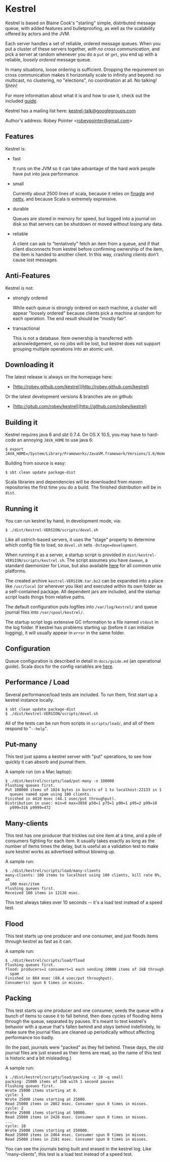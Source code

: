 
Kestrel
=======

Kestrel is based on Blaine Cook's "starling" simple, distributed message
queue, with added features and bulletproofing, as well as the scalability
offered by actors and the JVM.

Each server handles a set of reliable, ordered message queues. When you put a
cluster of these servers together, *with no cross communication*, and pick a
server at random whenever you do a `put` or `get`, you end up with a reliable,
*loosely ordered* message queue.

In many situations, loose ordering is sufficient. Dropping the requirement on
cross communication makes it horizontally scale to infinity and beyond: no
multicast, no clustering, no "elections", no coordination at all. No talking!
Shhh!

For more information about what it is and how to use it, check out
the included [guide](https://github.com/robey/kestrel/blob/master/docs/guide.md).

Kestrel has a mailing list here:
[kestrel-talk@googlegroups.com](http://groups.google.com/group/kestrel-talk)

Author's address: Robey Pointer \<robeypointer@gmail.com>


Features
--------

Kestrel is:

- fast

    It runs on the JVM so it can take advantage of the hard work people have
    put into java performance.

- small

    Currently about 2500 lines of scala, because it relies on
    [finagle](https://github.com/twitter.finagle) and
    [netty](http://www.jboss.org/netty), and because Scala is extremely
    expressive.

- durable

    Queues are stored in memory for speed, but logged into a journal on disk
    so that servers can be shutdown or moved without losing any data.

- reliable

    A client can ask to "tentatively" fetch an item from a queue, and if that
    client disconnects from kestrel before confirming ownership of the item,
    the item is handed to another client. In this way, crashing clients don't
    cause lost messages.


Anti-Features
-------------

Kestrel is not:

- strongly ordered

    While each queue is strongly ordered on each machine, a cluster will
    appear "loosely ordered" because clients pick a machine at random for
    each operation. The end result should be "mostly fair".

- transactional

    This is not a database. Item ownership is transferred with acknowledgement,
    so no jobs will be lost, but kestrel does not support grouping multiple
    operations into an atomic unit.


Downloading it
--------------

The latest release is always on the homepage here:

- [http://robey.github.com/kestrel](http://robey.github.com/kestrel)

Or the latest development versions & branches are on github:

- [http://gitub.com/robey/kestrel](http://github.com/robey/kestrel)


Building it
-----------

Kestrel requires java 6 and sbt 0.7.4. On OS X 10.5, you may have to hard-code
an annoying `JAVA_HOME` to use java 6:

    $ export JAVA_HOME=/System/Library/Frameworks/JavaVM.framework/Versions/1.6/Home

Building from source is easy:

    $ sbt clean update package-dist

Scala libraries and dependencies will be downloaded from maven repositories
the first time you do a build. The finished distribution will be in `dist`.


Running it
----------

You can run kestrel by hand, in development mode, via:

    $ ./dist/kestrel-VERSION/scripts/devel.sh

Like all ostrich-based servers, it uses the "stage" property to determine
which config file to load, so `devel.sh` sets `-Dstage=development`.

When running it as a server, a startup script is provided in
`dist/kestrel-VERSION/scripts/kestrel.sh`. The script assumes you have
`daemon`, a standard daemonizer for Linux, but also available
[here](http://libslack.org/daemon/) for all common unix platforms.

The created archive `kestrel-VERSION.tar.bz2` can be expanded into a place
like `/usr/local` (or wherever you like) and executed within its own folder as
a self-contained package. All dependent jars are included, and the startup
script loads things from relative paths.

The default configuration puts logfiles into `/var/log/kestrel/` and queue
journal files into `/var/spool/kestrel/`.

The startup script logs extensive GC information to a file named `stdout` in
the log folder. If kestrel has problems starting up (before it can initialize
logging), it will usually appear in `error` in the same folder.


Configuration
-------------

Queue configuration is described in detail in `docs/guide.md` (an operational
guide). Scala docs for the config variables are
[here](http://robey.github.com/kestrel/doc/main/api/net/lag/kestrel/config/KestrelConfig.html).


Performance / Load
------------------

Several performance/load tests are included. To run them, first start up a
kestrel instance locally.

    $ sbt clean update package-dist
    $ ./dist/kestrel-VERSION/scripts/devel.sh

All of the tests can be run from scripts in `scripts/load/`, and all of them
respond to "`--help`".

## Put-many

This test just spams a kestrel server with "put" operations, to see how
quickly it can absorb and journal them.

A sample run (on a Mac laptop):

    $ ./dist/kestrel/scripts/load/put-many -n 100000
    Flushing queues first.
    Put 100000 items of 1024 bytes in bursts of 1 to localhost:22133 in 1
      queues named spam using 100 clients.
    Finished in 4410 msec (44.1 usec/put throughput).
    Distribution in usec: min=0 max=3858 p50=1 p75=1 p90=1 p95=2 p99=10
      p999=316 p9999=472

## Many-clients

This test has one producer that trickles out one item at a time, and a pile of
consumers fighting for each item. It usually takes exactly as long as the
number of items times the delay, but is useful as a validation test to make
sure kestrel works as advertised without blowing up.

A sample run:

    $ ./dist/kestrel/scripts/load/many-clients
    many-clients: 100 items to localhost using 100 clients, kill rate 0%, at
      100 msec/item
    Flushing queues first.
    Received 100 items in 12138 msec.

This test always takes over 10 seconds -- it's a load test instead of a
speed test.

## Flood

This test starts up one producer and one consumer, and just floods items
through kestrel as fast as it can.

A sample run:

    $ ./dist/kestrel/scripts/load/flood
    Flushing queues first.
    flood: producers=1 consumers=1 each sending 10000 items of 1kB through
      spam
    Finished in 884 msec (88.4 usec/put throughput).
    Consumer(s) spun 6 times in misses.

## Packing

This test starts up one producer and one consumer, seeds the queue with a
bunch of items to cause it to fall behind, then does cycles of flooding items
through the queue, separated by pauses. It's meant to test kestrel's behavior
with a queue that's fallen behind and *stays* behind indefinitely, to make
sure the journal files are cleaned up periodically without affecting
performance too badly.

(In the past, journals were "packed" as they fell behind. These days, the old
journal files are just erased as their items are read, so the name of this
test is historic and a bit misleading.)

A sample run:

    $ ./dist/kestrel/scripts/load/packing -c 10 -q small
    packing: 25000 items of 1kB with 1 second pauses
    Flushing queues first.
    Wrote 25000 items starting at 0.
    cycle: 1
    Wrote 25000 items starting at 25000.
    Read 25000 items in 2862 msec. Consumer spun 0 times in misses.
    cycle: 2
    Wrote 25000 items starting at 50000.
    Read 25000 items in 2426 msec. Consumer spun 0 times in misses.
    ...
    cycle: 10
    Wrote 25000 items starting at 250000.
    Read 25000 items in 2464 msec. Consumer spun 0 times in misses.
    Read 25000 items in 2181 msec. Consumer spun 0 times in misses.

You can see the journals being built and erased in the kestrel log. Like
"many-clients", this test is a load test instead of a speed test.

